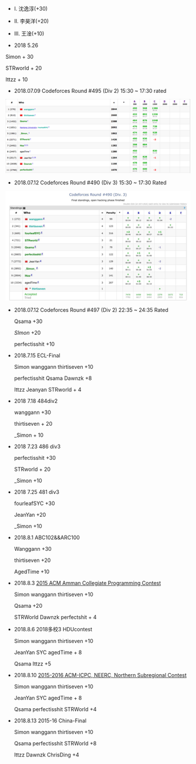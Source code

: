 

-   I. 沈逸淳(+30)
-   II. 李昊洋(+20)
-   III. 王淦(+10)



-   2018 5.26

   Simon + 30

STRworld + 20

Ittzz + 10

-   2018.07.09		Codeforces Round #495 (Div 2) 15:30 ~ 17:30 rated

![](./Pic/2018-07-09.jpg)



-   2018.07.12		Codeforces Round #490 (Div 3) 15:30 ~ 17:30 Rated

![](./Pic/2018-07-12.jpg)

- 2018.07.12		Codeforces Round #497 (Div 2) 22:35 ~ 24:35 Rated

  Qsama +30

  _SImon_ +20

  perfectisshit +10

- 2018.7.15 ECL-Final

    Simon wanggann thirtiseven +10

    perfectisshit Qsama Dawnzk +8

    Ittzz Jeanyan STRworld + 4

- 2018 7.18 484div2

    wanggann +30

    thirtiseven + 20

    _Simon + 10

- 2018 7.23 486 div3

    perfectisshit +30

    STRworld + 20

    _Simon +10

- 2018 7.25 481 div3

    fourleafSYC +30

    JeanYan +20

    _Simon +10

- 2018.8.1 ABC102&&ARC100 

    Wanggann +30

    thirtiseven +20

    AgedTime +10

- 2018.8.3 [2015 ACM Amman Collegiate Programming Contest](http://codeforces.com/gym/100712)

    Simon wanggann thirtiseven +10

    Qsama +20

    STRWorld Dawnzk perfectshit + 4

- 2018.8.6 2018多校3 HDUcontest

    Simon wanggann thirtiseven +10

    JeanYan SYC agedTime + 8

    Qsama Ittzz +5

- 2018.8.10 [2015-2016 ACM-ICPC, NEERC, Northern Subregional Contest](http://codeforces.com/gym/100801)

    Simon wanggann thirtiseven +10

    JeanYan SYC agedTime + 8

    Qsama perfectisshit STRWorld +4

- 2018.8.13 2015-16 China-Final

    Simon wanggann thirtiseven +10

    Qsama perfectisshit STRWorld +8

    lttzz Dawnzk ChrisDing +4

